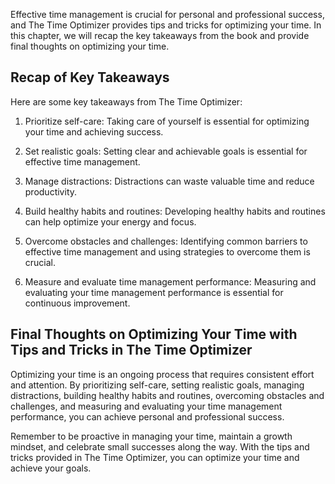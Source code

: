 
Effective time management is crucial for personal and professional success, and The Time Optimizer provides tips and tricks for optimizing your time. In this chapter, we will recap the key takeaways from the book and provide final thoughts on optimizing your time.

Recap of Key Takeaways
----------------------

Here are some key takeaways from The Time Optimizer:

1. Prioritize self-care: Taking care of yourself is essential for optimizing your time and achieving success.

2. Set realistic goals: Setting clear and achievable goals is essential for effective time management.

3. Manage distractions: Distractions can waste valuable time and reduce productivity.

4. Build healthy habits and routines: Developing healthy habits and routines can help optimize your energy and focus.

5. Overcome obstacles and challenges: Identifying common barriers to effective time management and using strategies to overcome them is crucial.

6. Measure and evaluate time management performance: Measuring and evaluating your time management performance is essential for continuous improvement.

Final Thoughts on Optimizing Your Time with Tips and Tricks in The Time Optimizer
---------------------------------------------------------------------------------

Optimizing your time is an ongoing process that requires consistent effort and attention. By prioritizing self-care, setting realistic goals, managing distractions, building healthy habits and routines, overcoming obstacles and challenges, and measuring and evaluating your time management performance, you can achieve personal and professional success.

Remember to be proactive in managing your time, maintain a growth mindset, and celebrate small successes along the way. With the tips and tricks provided in The Time Optimizer, you can optimize your time and achieve your goals.